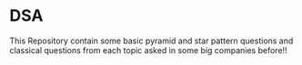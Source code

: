 # DSA
This Repository contain some basic pyramid and star pattern questions and classical questions from each topic asked in some big companies before!!
